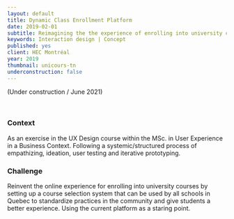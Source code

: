 ```yaml
---
layout: default
title: Dynamic Class Enrollment Platform
date: 2019-02-01
subtitle: Reimagining the the experience of enrolling into university courses through a single-page web-app.
keywords: Interaction design | Concept
published: yes
client: HEC Montréal
year: 2019
thumbnail: unicours-tn
underconstruction: false
---
```

(Under construction / June 2021)

<br>
<h3 class="article-sub">Context</h3>
<div class="article-text">
<p>As an exercise in the UX Design course within the MSc. in User Experience in a Business Context. Following a systemic/structured process of empathizing, ideation, user testing and iterative prototyping.
</p>

### Challenge
Reinvent the online experience for enrolling into university courses by setting up a course selection system that can be used by all schools in Quebec to standardize practices in the community and give students a better experience. Using the current platform as a staring point.
